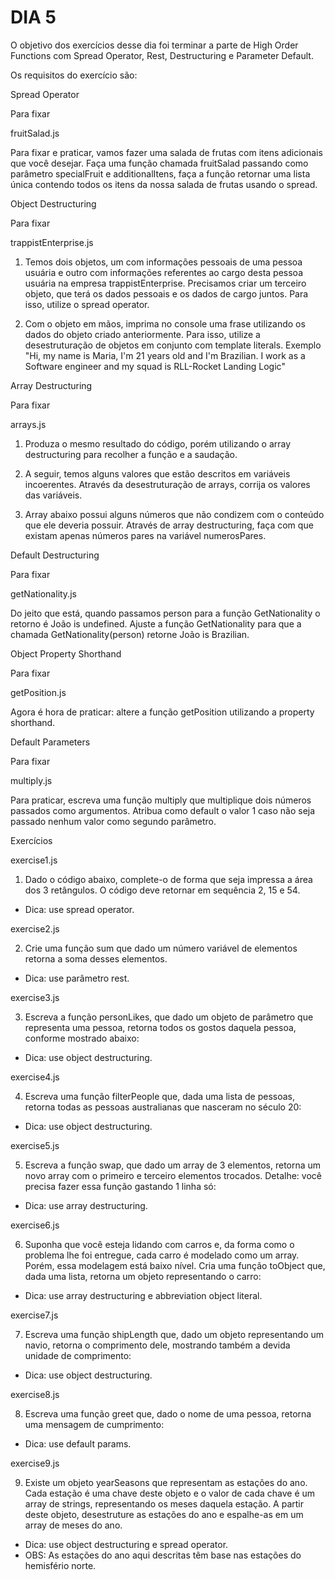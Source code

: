 # DIA 5

O objetivo dos exercícios desse dia foi terminar a parte de High Order Functions com Spread Operator, Rest, Destructuring e Parameter Default.

Os requisitos do exercício são:

Spread Operator

Para fixar

fruitSalad.js

Para fixar e praticar, vamos fazer uma salada de frutas com itens adicionais que você desejar. Faça uma função chamada fruitSalad passando como parâmetro specialFruit e additionalItens, faça a função retornar uma lista única contendo todos os itens da nossa salada de frutas usando o spread.

Object Destructuring

Para fixar

trappistEnterprise.js

1. Temos dois objetos, um com informações pessoais de uma pessoa usuária e outro com informações referentes ao cargo desta pessoa usuária na empresa trappistEnterprise. Precisamos criar um terceiro objeto, que terá os dados pessoais e os dados de cargo juntos. Para isso, utilize o spread operator.

2. Com o objeto em mãos, imprima no console uma frase utilizando os dados do objeto criado anteriormente. Para isso, utilize a desestruturação de objetos em conjunto com template literals.
Exemplo "Hi, my name is Maria, I'm 21 years old and I'm Brazilian. I work as a Software engineer and my squad is RLL-Rocket Landing Logic"

Array Destructuring

Para fixar

arrays.js

1. Produza o mesmo resultado do código, porém utilizando o array destructuring para recolher a função e a saudação.

2. A seguir, temos alguns valores que estão descritos em variáveis incoerentes. Através da desestruturação de arrays, corrija os valores das variáveis.

3. Array abaixo possui alguns números que não condizem com o conteúdo que ele deveria possuir. Através de array destructuring, faça com que existam apenas números pares na variável numerosPares.

Default Destructuring

Para fixar

getNationality.js

Do jeito que está, quando passamos person para a função GetNationality o retorno é João is undefined. Ajuste a função GetNationality para que a chamada GetNationality(person) retorne João is Brazilian.

Object Property Shorthand

Para fixar

getPosition.js

Agora é hora de praticar: altere a função getPosition utilizando a property shorthand.

Default Parameters

Para fixar

multiply.js

Para praticar, escreva uma função multiply que multiplique dois números passados como argumentos. Atribua como default o valor 1 caso não seja passado nenhum valor como segundo parâmetro.

Exercícios

exercise1.js

1. Dado o código abaixo, complete-o de forma que seja impressa a área dos 3 retângulos. O código deve retornar em sequência 2, 15 e 54.
  * Dica: use spread operator.

exercise2.js

2. Crie uma função sum que dado um número variável de elementos retorna a soma desses elementos.
  * Dica: use parâmetro rest.

exercise3.js

3. Escreva a função personLikes, que dado um objeto de parâmetro que representa uma pessoa, retorna todos os gostos daquela pessoa, conforme mostrado abaixo:
  * Dica: use object destructuring.

exercise4.js

4. Escreva uma função filterPeople que, dada uma lista de pessoas, retorna todas as pessoas australianas que nasceram no século 20:
  * Dica: use object destructuring.

exercise5.js

5. Escreva a função swap, que dado um array de 3 elementos, retorna um novo array com o primeiro e terceiro elementos trocados. Detalhe: você precisa fazer essa função gastando 1 linha só:
  * Dica: use array destructuring.

exercise6.js

6. Suponha que você esteja lidando com carros e, da forma como o problema lhe foi entregue, cada carro é modelado como um array. Porém, essa modelagem está baixo nível. Cria uma função toObject que, dada uma lista, retorna um objeto representando o carro:
  * Dica: use array destructuring e abbreviation object literal.

exercise7.js

7. Escreva uma função shipLength que, dado um objeto representando um navio, retorna o comprimento dele, mostrando também a devida unidade de comprimento:
  * Dica: use object destructuring.

exercise8.js

8. Escreva uma função greet que, dado o nome de uma pessoa, retorna uma mensagem de cumprimento:
  * Dica: use default params.

exercise9.js

9. Existe um objeto yearSeasons que representam as estações do ano. Cada estação é uma chave deste objeto e o valor de cada chave é um array de strings, representando os meses daquela estação. A partir deste objeto, desestruture as estações do ano e espalhe-as em um array de meses do ano.
  * Dica: use object destructuring e spread operator.
  * OBS: As estações do ano aqui descritas têm base nas estações do hemisfério norte.
